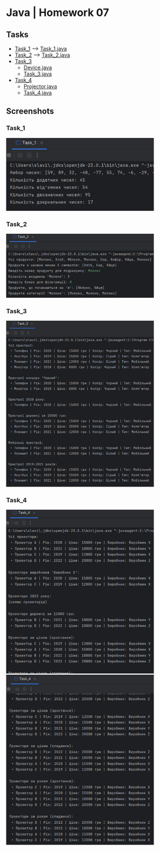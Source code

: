 # Java | Homework 07

## Tasks

* [Task_1](./src/Task_1/) --> [Task_1.java](./src/Task_1/Task_1.java)
* [Task_2](./src/Task_2/) --> [Task_2.java](./src/Task_2/Task_2.java)
* [Task_3](./src/Task_3/)
    - [Device.java](./src/Task_3/Device.java)
    - [Task_3.java](./src/Task_3/Task_3.java)
* [Task_4](./src/Task_4/)
    - [Projector.java](./src/Task_4/Projector.java)
    - [Task_4.java](./src/Task_4/Task_4.java)

## Screenshots

### Task_1

<img src="./screenshots/1.png" alt="screenshot 1.png" width="400"/>

### Task_2

<img src="./screenshots/2.png" alt="screenshot 2.png" width="400"/>

### Task_3

<img src="./screenshots/3.png" alt="screenshot 3.png" width="400"/>

### Task_4

<img src="./screenshots/4.1.png" alt="screenshot 4.1.png" width="400"/>

<img src="./screenshots/4.2.png" alt="screenshot 4.2.png" width="400"/>
